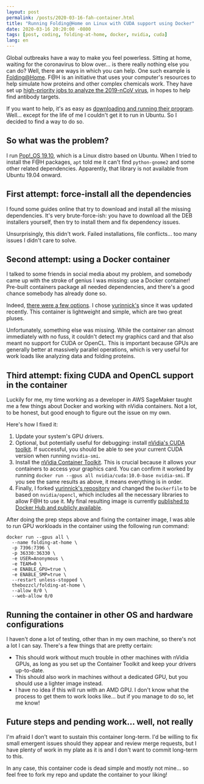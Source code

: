 ```yaml
---
layout: post
permalink: /posts/2020-03-16-fah-container.html
title: "Running Folding@Home on Linux with CUDA support using Docker"
date: 2020-03-16 20:20:00 -0800
tags: [post, coding, folding-at-home, docker, nvidia, cuda]
lang: en
---
```


Global outbreaks have a way to make you feel powerless. Sitting at home, waiting for the coronavirus to blow over... is there really nothing else you can do? Well, there are ways in which you can help. One such example is [Folding@Home](https://foldingathome.org/). F@H is an initiative that uses your computer's resources to help simulate how proteins and other complex chemicals work. They have set up [high-priority jobs to analyze the 2019-nCoV virus](https://foldingathome.org/2020/02/27/foldinghome-takes-up-the-fight-against-covid-19-2019-ncov/), in hopes to help find antibody targets.

If you want to help, it's as easy as [downloading and running their program](https://foldingathome.org/start-folding/). Well... except for the life of me I couldn't get it to run in Ubuntu. So I decided to find a way to do so.

<!--more-->

## So what was the problem?

I run [Pop!\_OS 19.10](https://system76.com/pop), which is a Linux distro based on Ubuntu. When I tried to install the F@H packages, `apt` told me it can't find `python-gnome2` and some other related dependencies. Apparently, that library is not available from Ubuntu 19.04 onward.

## First attempt: force-install all the dependencies

I found some guides online that try to download and install all the missing dependencies. It's very brute-force-ish: you have to download all the DEB installers yourself, then try to install them and fix dependency issues.

Unsurprisingly, this didn't work. Failed installations, file conflicts... too many issues I didn't care to solve.

## Second attempt: using a Docker container

I talked to some friends in social media about my problem, and somebody came up with the stroke of genius I was missing: use a Docker container! Pre-built containers package all needed dependencies, and there's a good chance somebody has already done so.

Indeed, [there were a few options](https://hub.docker.com/search?q=folding-at-home&type=image). I chose [yurinnick's](https://hub.docker.com/r/yurinnick/folding-at-home) since it was updated recently. This container is lightweight and simple, which are two great pluses.

Unfortunately, something else was missing. While the container ran almost immediately with no fuss, it couldn't detect my graphics card and that also meant no support for CUDA or OpenCL. This is important because GPUs are generally better at massively parallel operations, which is very useful for work loads like analyzing data and folding proteins.

## Third attempt: fixing CUDA and OpenCL support in the container

Luckily for me, my time working as a developer in AWS SageMaker taught me a few things about Docker and working with nVidia containers. Not a lot, to be honest, but good enough to figure out the issue on my own.

Here's how I fixed it:
1. Update your system's GPU drivers.
2. Optional, but potentially useful for debugging: install [nVidia's CUDA toolkit](https://developer.nvidia.com/cuda-downloads). If successful, you should be able to see your current CUDA version when running `nvidia-smi`.
3. Install the [nVidia Container Toolkit](https://github.com/NVIDIA/nvidia-docker). This is crucial because it allows your containers to access your graphics card. You can confirm it worked by running `docker run --gpus all nvidia/cuda:10.0-base nvidia-smi`. If you see the same results as above, it means everything is in order.
4. Finally, I forked [yurinnick's repository](https://github.com/yurinnick/folding-at-home-docker/) and changed the `Dockerfile` to be based on `nvidia/opencl`, which includes all the necessary libraries to allow F@H to use it. My final resulting image is currently [published to Docker Hub and publicly available](https://hub.docker.com/r/thebozzcl/folding-at-home).

After doing the prep steps above and fixing the container image, I was able to run GPU workloads in the container using the following run command:

```
docker run --gpus all \
  --name folding-at-home \
  -p 7396:7396 \
  -p 36330:36330 \
  -e USER=Anonymous \
  -e TEAM=0 \
  -e ENABLE_GPU=true \
  -e ENABLE_SMP=true \
  --restart unless-stopped \
  thebozzcl/folding-at-home \
  --allow 0/0 \
  --web-allow 0/0
```

## Running the container in other OS and hardware configurations

I haven't done a lot of testing, other than in my own machine, so there's not a lot I can say. There's a few things that are pretty certain:
* This should work without much trouble in other machines with nVidia GPUs, as long as you set up the Container Toolkit and keep your drivers up-to-date.
* This should also work in machines without a dedicated GPU, but you should use a lighter image instead.
* I have no idea if this will run with an AMD GPU. I don't know what the process to get them to work looks like... but if you manage to do so, let me know!

## Future steps and pending work... well, not really

I'm afraid I don't want to sustain this container long-term. I'd be willing to fix small emergent issues should they appear and review merge requests, but I have plenty of work in my plate as it is and I don't want to commit long-term to this.

In any case, this container code is dead simple and mostly not mine... so feel free to fork my repo and update the container to your liking!
